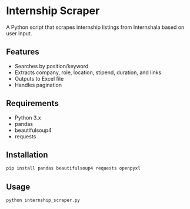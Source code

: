 # Internship Scraper

A Python script that scrapes internship listings from Internshala based on user input.

## Features
- Searches by position/keyword
- Extracts company, role, location, stipend, duration, and links
- Outputs to Excel file
- Handles pagination

## Requirements
- Python 3.x
- pandas
- beautifulsoup4
- requests

## Installation
```bash
pip install pandas beautifulsoup4 requests openpyxl
```

## Usage
```bash
python internship_scraper.py
```
